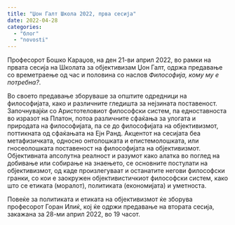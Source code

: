 ```yaml
---
title: "Џон Галт Школа 2022, прва сесија"
date: 2022-04-28
categories: 
  - "блог"
  - "novosti"
---
```


Професорот Бошко Караџов, на ден 21-ви април 2022, во рамки на првата сесија на Школата за објективизам Џон Галт, одржа предавање со времетраење од час и половина со наслов _Философија, кому му е потребна?_. 

Во своето предавање зборуваше за општите одредници на философијата, како и различните гледишта за нејзината поставеност. Започнувајќи со Аристотеловиот философски систем, па едноставноста во изразот на Платон, потоа различните сфаќања за улогата и природата на философијата, па се до философијата на објективизмот, поттикната од сфаќањата на Ејн Ранд. Акцентот на сесијата беа метафизичката, односно онтолошката и епистемолошката, или гносеолошката поставеност на философијата на објективизмот. Објективната апсолутна реалност и разумот како алатка во поглед на добивање или собирање на знаењето, се основните постулати на објективизмот, од каде произлегуваат и останатите негови философски гранки, со кои е заокружен објективистичкиот философски систем, како што се етиката (моралот), политиката (економијата) и уметноста. 

Повеќе за политиката и етиката на објективизмот ќе зборува професорот Горан Илиќ, кој ќе одржи предавање на втората сесија, закажана за 28-ми април 2022, во 19 часот.
